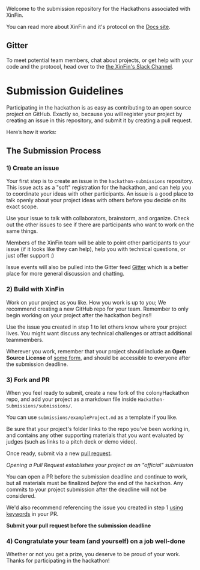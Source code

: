 Welcome to the submission repository for the Hackathons associated with XinFin.

You can read more about XinFin and it's protocol on the [Docs site](https://joincolony.github.io/colonyjs/docs-overview/).

## Gitter

To meet potential team members, chat about projects, or get help with your code and the protocol, head over to the  [the XinFin's Slack Channel](__).


# Submission Guidelines

Participating in the hackathon is as easy as contributing to an open source project on GitHub. Exactly so, because you will register your project by creating an issue in this repository, and submit it by creating a pull request.

Here’s how it works:

## The Submission Process

### 1) Create an issue
Your first step is to create an issue in the `hackathon-submissions` repository. This issue acts as a "soft" registration for the hackathon, and can help you to coordinate your ideas with other participants. An issue is a good place to talk openly about your project ideas with others before you decide on its exact scope.

Use your issue to talk with collaborators, brainstorm, and organize. Check out the other issues to see if there are participants who want to work on the same things.

Members of the XinFin team will be able to point other participants to your issue (if it looks like they can help), help you with technical questions, or just offer support :)

Issue events will also be pulled into the Gitter feed [Gitter](__) which is a better place for more general discussion and chatting.

### 2) Build with XinFin
Work on your project as you like. How you work is up to you; We recommend creating a new GitHub repo for your team. Remember to only begin working on your project after the hackathon begins!!

Use the issue you created in step 1 to let others know where your project lives. You might want discuss any technical challenges or attract additional teammembers.

Wherever you work, remember that your project should include an **Open Source License** of [some form](https://opensource.org/licenses), and should be accessible to everyone after the submission deadline.

### 3) Fork and PR
When you feel ready to submit, create a new fork of the colonyHackathon repo, and add your project as a markdown file inside `Hackathon-Submissions/submissions/`.

You can use `submissions/exampleProject.md` as a template if you like.

Be sure that your project's folder links to the repo you've been working in, and contains any other supporting materials that you want evaluated by judges (such as links to a pitch deck or demo video).

Once ready, submit via a new [pull request](https://github.com/XinFinOrg/Hackathon-Submissions/pulls).

*Opening a Pull Request establishes your project as an "official" submission*

You can open a PR before the submission deadline and continue to work, but all materials must be finalized *before* the end of the hackathon. Any commits to your project submission after the deadline will not be considered.

We'd also recommend referencing the issue you created in step 1 [using keywords](https://help.github.com/articles/closing-issues-using-keywords/) in your PR.

**Submit your pull request before the submission deadline**

### 4) Congratulate your team (and yourself) on a job well-done
Whether or not you get a prize, you deserve to be proud of your work. Thanks for participating in the hackathon!

